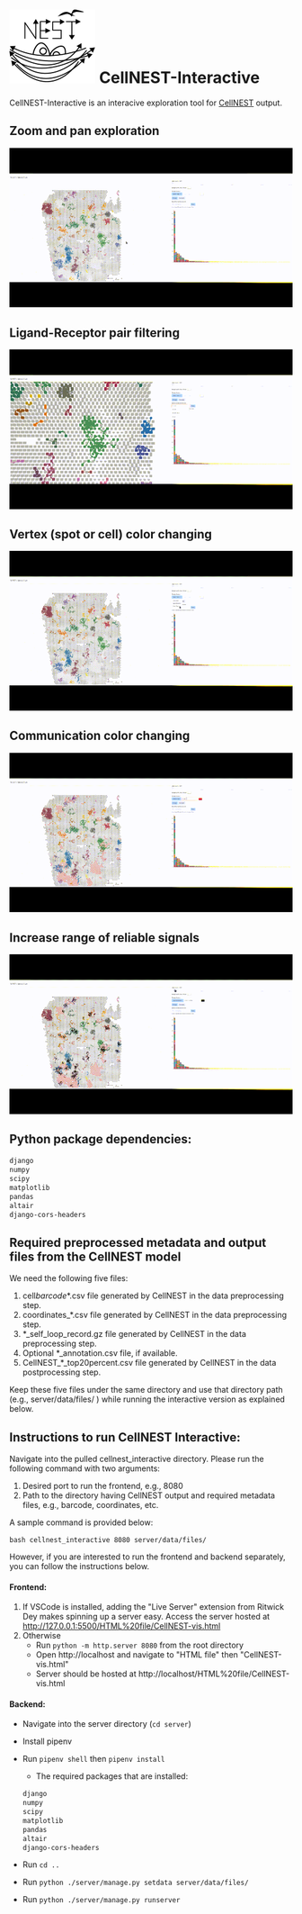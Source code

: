 # ![alt text](https://github.com/schwartzlab-methods/cellnest-interactive/blob/main/cellnest_logo.svg) CellNEST-Interactive

CellNEST-Interactive is an interacive exploration tool for
[CellNEST](https://github.com/schwartzlab-methods/CellNEST) output.

## Zoom and pan exploration

![](img/cell_nest_zoom_small.gif)

## Ligand-Receptor pair filtering

![](img/cell_nest_select_small.gif)

## Vertex (spot or cell) color changing

![](img/cell_nest_node_color_small.gif)

## Communication color changing

![](img/cell_nest_edge_color_small.gif)

## Increase range of reliable signals

![](img/cell_nest_edge_increase_small.gif)

## Python package dependencies:

```
django
numpy
scipy
matplotlib
pandas
altair
django-cors-headers
```

## Required preprocessed metadata and output files from the CellNEST model

We need the following five files:

1. cell*barcode*\*.csv file generated by CellNEST in the data preprocessing step.
2. coordinates\_\*.csv file generated by CellNEST in the data preprocessing step.
3. \*\_self_loop_record.gz file generated by CellNEST in the data preprocessing step.
4. Optional \*\_annotation.csv file, if available.
5. CellNEST\_\*\_top20percent.csv file generated by CellNEST in the data postprocessing step.

Keep these five files under the same directory and use that directory path (e.g., server/data/files/ ) while running the interactive version as explained below.

## Instructions to run CellNEST Interactive:

Navigate into the pulled cellnest_interactive directory. Please run the following command with two arguments:

1. Desired port to run the frontend, e.g., 8080
2. Path to the directory having CellNEST output and required metadata files, e.g., barcode, coordinates, etc.

A sample command is provided below:

```
bash cellnest_interactive 8080 server/data/files/
```

However, if you are interested to run the frontend and backend separately, you can follow the instructions below.

#### Frontend:

1. If VSCode is installed, adding the "Live Server" extension from Ritwick Dey makes spinning up a server easy. Access the server hosted at http://127.0.0.1:5500/HTML%20file/CellNEST-vis.html
2. Otherwise
   - Run `python -m http.server 8080` from the root directory
   - Open http://localhost and navigate to "HTML file" then "CellNEST-vis.html"
   - Server should be hosted at http://localhost/HTML%20file/CellNEST-vis.html

#### Backend:

- Navigate into the server directory (`cd server`)
- Install pipenv
- Run `pipenv shell` then `pipenv install`

  - The required packages that are installed:

  ```
  django
  numpy
  scipy
  matplotlib
  pandas
  altair
  django-cors-headers
  ```

- Run `cd ..`
- Run `python ./server/manage.py setdata server/data/files/`
- Run `python ./server/manage.py runserver`
